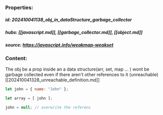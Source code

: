 ### Properties:


##### id: 202410041138_obj_in_dataStructure_garbage_collector
##### hubs: [[javascript.md]], [[garbage_collector.md]], [[object.md]]
##### source: https://javascript.info/weakmap-weakset


### Content:

The obj be a prop inside an a data structure(arr, set, map ... ) wont be garbage collected even if there aren't other references to it (unreachable) [[202410041328_unreachable_definition.md]]

```javascript
let john = { name: "John" };

let array = [ john ];

john = null; // overwrite the referenc
```
